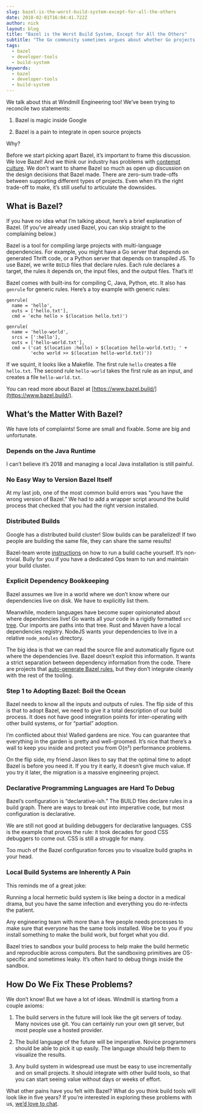 ```yaml
---
slug: bazel-is-the-worst-build-system-except-for-all-the-others
date: 2018-02-01T16:04:41.722Z
author: nick
layout: blog
title: "Bazel is the Worst Build System, Except for All the Others"
subtitle: "The Go community sometimes argues about whether Go projects should use go build or bazel build."
tags:
  - bazel
  - developer-tools
  - build-system
keywords:
  - bazel
  - developer-tools
  - build-system
---
```




We talk about this at Windmill Engineering too! We’ve been trying to reconcile two statements:

1. Bazel is magic inside Google

1. Bazel is a pain to integrate in open source projects

Why?

Before we start picking apart Bazel, it’s important to frame this discussion. We love Bazel! And we think our industry has problems with [contempt culture](https://blog.aurynn.com/2015/12/16-contempt-culture). We don’t want to shame Bazel so much as open up discussion on the design decisions that Bazel made. There are zero-sum trade-offs between supporting different types of projects. Even when it’s the right trade-off to make, it’s still useful to articulate the downsides.

## What is Bazel?

If you have no idea what I’m talking about, here’s a brief explanation of Bazel. (If you’ve already used Bazel, you can skip straight to the complaining below.)

Bazel is a tool for compiling large projects with multi-language dependencies. For example, you might have a Go server that depends on generated Thrift code, or a Python server that depends on transpiled JS. To use Bazel, we write `BUILD` files that declare rules. Each rule declares a target, the rules it depends on, the input files, and the output files. That’s it!

Bazel comes with built-ins for compiling C, Java, Python, etc. It also has `genrule` for generic rules. Here’s a toy example with generic rules:

```
genrule(
  name = 'hello',
  outs = ['hello.txt'],
  cmd = 'echo hello > $(location hello.txt)')

genrule(
  name = 'hello-world',
  srcs = [':hello'],
  outs = ['hello-world.txt'],
  cmd = ('cat $(location :hello) > $(location hello-world.txt); ' +
         'echo world >> $(location hello-world.txt)'))
```


If we squint, it looks like a Makefile. The first rule `hello` creates a file `hello.txt`. The second rule `hello-world` takes the first rule as an input, and creates a file `hello-world.txt`.

You can read more about Bazel at [https://www.bazel.build/](https://www.bazel.build/).

## What’s the Matter With Bazel?

We have lots of complaints! Some are small and fixable. Some are big and unfortunate.

### Depends on the Java Runtime

I can’t believe it’s 2018 and managing a local Java installation is still painful.

### No Easy Way to Version Bazel Itself

At my last job, one of the most common build errors was “you have the wrong version of Bazel.” We had to add a wrapper script around the build process that checked that you had the right version installed.

### Distributed Builds

Google has a distributed build cluster! Slow builds can be parallelized! If two people are building the same file, they can share the same results!

Bazel-team wrote [instructions](https://docs.bazel.build/versions/master/remote-caching.html) on how to run a build cache yourself. It’s non-trivial. Bully for you if you have a dedicated Ops team to run and maintain your build cluster.

### Explicit Dependency Bookkeeping

Bazel assumes we live in a world where we don’t know where our dependencies live on disk. We have to explicitly list them.

Meanwhile, modern languages have become super opinionated about where dependencies live! Go wants all your code in a rigidly formatted `src` [tree](https://golang.org/doc/code.html#Workspaces). Our imports are paths into that tree. Rust and Maven have a local dependencies registry. NodeJS wants your dependencies to live in a relative `node_modules` directory.

The big idea is that we can read the source file and automatically figure out where the dependencies live. Bazel doesn’t exploit this information. It wants a strict separation between dependency information from the code. There are projects that [auto-generate Bazel rules](https://github.com/bazelbuild/rules_go#generating-build-files), but they don’t integrate cleanly with the rest of the tooling.

### Step 1 to Adopting Bazel: Boil the Ocean

Bazel needs to know all the inputs and outputs of rules. The flip side of this is that to adopt Bazel, we need to give it a total description of our build process. It does not have good integration points for inter-operating with other build systems, or for “partial” adoption.

I’m conflicted about this! Walled gardens are nice. You can guarantee that everything in the garden is pretty and well-groomed. It’s nice that there’s a wall to keep you inside and protect you from O(n²) performance problems.

On the flip side, my friend Jason likes to say that the optimal time to adopt Bazel is before you need it. If you try it early, it doesn’t give much value. If you try it later, the migration is a massive engineering project.

### Declarative Programming Languages are Hard To Debug

Bazel’s configuration is “declarative-ish.” The BUILD files declare rules in a build graph. There are ways to break out into imperative code, but most configuration is declarative.

We are still not good at building debuggers for declarative languages. CSS is the example that proves the rule: it took decades for good CSS debuggers to come out. CSS is still a struggle for many.

Too much of the Bazel configuration forces you to visualize build graphs in your head.

### Local Build Systems are Inherently A Pain

This reminds me of a great joke:


Running a local hermetic build system is like being a doctor in a medical drama, but you have the same infection and everything you do re-infects the patient.

Any engineering team with more than a few people needs processes to make sure that everyone has the same tools installed. Woe be to you if you install something to make the build work, but forget what you did.

Bazel tries to sandbox your build process to help make the build hermetic and reproducible across computers. But the sandboxing primitives are OS-specific and sometimes leaky. It’s often hard to debug things inside the sandbox.

## How Do We Fix These Problems?

We don’t know! But we have a lot of ideas. Windmill is starting from a couple axioms:

1. The build servers in the future will look like the git servers of today. Many novices use git. You can certainly run your own git server, but most people use a hosted provider.

1. The build language of the future will be imperative. Novice programmers should be able to pick it up easily. The language should help them to visualize the results.

1. Any build system in widespread use must be easy to use incrementally and on small projects. It should integrate with other build tools, so that you can start seeing value without days or weeks of effort.

What other pains have you felt with Bazel? What do you think build tools will look like in five years? If you’re interested in exploring these problems with us, [we’d love to chat](https://windmill.engineering/contact/).

